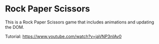 # Rock Paper Scissors
This is a Rock Paper Scissors game that includes animations and updating the DOM.

Tutorial: https://www.youtube.com/watch?v=jaVNP3nIAv0
